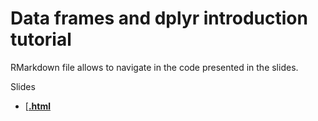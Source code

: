 # Data frames and dplyr introduction tutorial

RMarkdown file allows to navigate in the code presented in the slides.

Slides
  - \[[**.html**](https://raw.githack.com/ClaireLepault/Dplyr_tuto/Slides/df_dplyr_slides.html)
